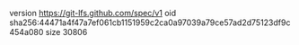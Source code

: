 version https://git-lfs.github.com/spec/v1
oid sha256:44471a4f47a7ef061cb1151959c2ca0a97039a79ce57ad2d75123df9c454a080
size 30806
